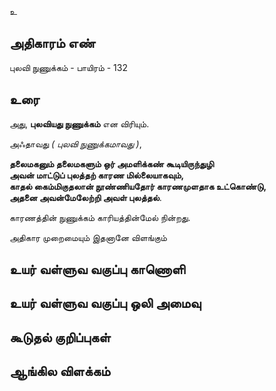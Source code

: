 உ


## அதிகாரம் எண்

புலவி நுணுக்கம் - பாயிரம் - 132 	
## உரை

அது, **புலவியது நுணுக்கம்** என விரியும்.  

அஃதாவது _( புலவி நுணுக்கமாவது )_,  

**தலைமகனும் தலைமகளும் ஒர் அமளிக்கண் கூடியிருந்துழி  
அவன் மாட்டுப் புலத்தற் காரண மில்லையாகவும்,  
காதல் கைம்மிகுதலான் நூண்ணியதோர் காரணமுளதாக உட்கொண்டு,  
அதனை அவன்மேலேற்றி அவள் புலத்தல்**.  

காரணத்தின் நுணுக்கம் காரியத்தின்மேல் நின்றது.  

அதிகார முறைமையும் இதனானே விளங்கும்
## உயர் வள்ளுவ வகுப்பு காணொளி


## உயர் வள்ளுவ வகுப்பு ஒலி அமைவு 


## கூடுதல் குறிப்புகள்


## ஆங்கில விளக்கம்


